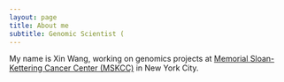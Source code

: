 ```yaml
---
layout: page
title: About me
subtitle: Genomic Scientist (
---
```


My name is Xin Wang, working on genomics projects at [Memorial Sloan-Kettering Cancer Center (MSKCC)](https://www.mskcc.org/) in New York City.
